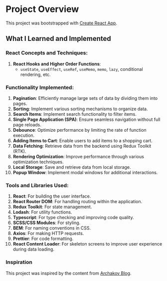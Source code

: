 # Project Overview

This project was bootstrapped with [Create React App](https://create-react-app.dev/).

## What I Learned and Implemented

### React Concepts and Techniques:
1. **React Hooks and Higher Order Functions**:
   - `useState`, `useEffect`, `useRef`, `useMemo`, `memo`, `lazy`, conditional rendering, etc.

### Functionality Implemented:
1. **Pagination**: Efficiently manage large sets of data by dividing them into pages.
2. **Sorting**: Implement various sorting mechanisms to organize data.
3. **Search Items**: Implement search functionality to filter items.
4. **Single Page Application (SPA)**: Ensure seamless navigation without full page reloads.
5. **Debounce**: Optimize performance by limiting the rate of function execution.
6. **Adding Items to Cart**: Enable users to add items to a shopping cart.
7. **Data Fetching**: Retrieve data from the backend using Redux Toolkit (RTK).
8. **Rendering Optimization**: Improve performance through various optimization techniques.
9. **Local Storage**: Save and retrieve data from local storage.
10. **Popup Window**: Implement modal windows for additional interactions.

### Tools and Libraries Used:
1. **React**: For building the user interface.
2. **React Router DOM**: For handling routing within the application.
3. **Redux Toolkit**: For state management.
4. **Lodash**: For utility functions.
5. **Typescript**: For type checking and improving code quality.
6. **SCSS/CSS Modules**: For styling.
7. **BEM**: For naming conventions in CSS.
8. **Axios**: For making HTTP requests.
9. **Prettier**: For code formatting.
10. **React Content Loader**: For skeleton screens to improve user experience during data loading.

### Inspiration

This project was inspired by the content from [Archakov Blog](https://youtube.com/@archakovblog).
